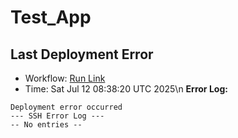 # Test_App









##  Last Deployment Error

- Workflow: [Run Link](https://github.com/Alfonza/Test_App/actions/runs/16236255216)
- Time: Sat Jul 12 08:38:20 UTC 2025\n
**Error Log:**
```
Deployment error occurred
--- SSH Error Log ---
-- No entries --
```
